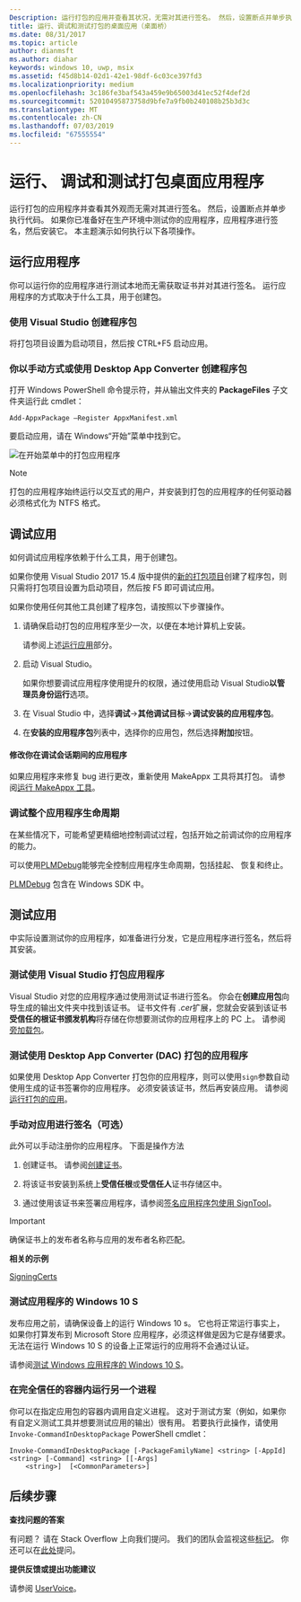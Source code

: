 ```yaml
---
Description: 运行打包的应用并查看其状况，无需对其进行签名。 然后，设置断点并单步执行代码。 准备好在生产环境中测试应用后，对应用进行签名，然后安装它。
title: 运行、调试和测试打包的桌面应用（桌面桥）
ms.date: 08/31/2017
ms.topic: article
author: dianmsft
ms.author: diahar
keywords: windows 10, uwp, msix
ms.assetid: f45d8b14-02d1-42e1-98df-6c03ce397fd3
ms.localizationpriority: medium
ms.openlocfilehash: 3c186fe3baf543a459e9b65003d41ec52f4def2d
ms.sourcegitcommit: 52010495873758d9bfe7a9fb0b240108b25b3d3c
ms.translationtype: MT
ms.contentlocale: zh-CN
ms.lasthandoff: 07/03/2019
ms.locfileid: "67555554"
---
```

# <a name="run-debug-and-test-a-packaged-desktop-application"></a>运行、 调试和测试打包桌面应用程序

运行打包的应用程序并查看其外观而无需对其进行签名。 然后，设置断点并单步执行代码。 如果你已准备好在生产环境中测试你的应用程序，应用程序进行签名，然后安装它。 本主题演示如何执行以下各项操作。

<a id="run-app" />

## <a name="run-your-application"></a>运行应用程序

你可以运行你的应用程序进行测试本地而无需获取证书并对其进行签名。 运行应用程序的方式取决于什么工具，用于创建包。

### <a name="you-created-the-package-by-using-visual-studio"></a>使用 Visual Studio 创建程序包

将打包项目设置为启动项目，然后按 CTRL+F5 启动应用。

### <a name="you-created-the-package-manually-or-by-using-the-desktop-app-converter"></a>你以手动方式或使用 Desktop App Converter 创建程序包

打开 Windows PowerShell 命令提示符，并从输出文件夹的 **PackageFiles** 子文件夹运行此 cmdlet：

```
Add-AppxPackage –Register AppxManifest.xml
```
要启动应用，请在 Windows“开始”菜单中找到它。

![在开始菜单中的打包应用程序](images/converted-app-installed.png)

> [!NOTE]
> 打包的应用程序始终运行以交互式的用户，并安装到打包的应用程序的任何驱动器必须格式化为 NTFS 格式。

## <a name="debug-your-app"></a>调试应用

如何调试应用程序依赖于什么工具，用于创建包。

如果你使用 Visual Studio 2017 15.4 版中提供的[新的打包项目](desktop-to-uwp-packaging-dot-net.md#new-packaging-project)创建了程序包，则只需将打包项目设置为启动项目，然后按 F5 即可调试应用。

如果你使用任何其他工具创建了程序包，请按照以下步骤操作。

1. 请确保启动打包的应用程序至少一次，以便在本地计算机上安装。

   请参阅上述[运行应用](#run-app)部分。

2. 启动 Visual Studio。

   如果你想要调试应用程序使用提升的权限，通过使用启动 Visual Studio**以管理员身份运行**选项。

3. 在 Visual Studio 中，选择**调试**->**其他调试目标**->**调试安装的应用程序包**。

4. 在**安装的应用程序包**列表中，选择你的应用包，然后选择**附加**按钮。

#### <a name="modify-your-application-in-between-debug-sessions"></a>修改你在调试会话期间的应用程序

如果应用程序来修复 bug 进行更改，重新使用 MakeAppx 工具将其打包。 请参阅[运行 MakeAppx 工具](desktop-to-uwp-manual-conversion.md#make-appx)。

### <a name="debug-the-entire-application-lifecycle"></a>调试整个应用程序生命周期

在某些情况下，可能希望更精细地控制调试过程，包括开始之前调试你的应用程序的能力。

可以使用[PLMDebug](https://msdn.microsoft.com/library/windows/hardware/jj680085(v=vs.85).aspx)能够完全控制应用程序生命周期，包括挂起、 恢复和终止。

[PLMDebug](https://msdn.microsoft.com/library/windows/hardware/jj680085(v=vs.85).aspx) 包含在 Windows SDK 中。

## <a name="test-your-app"></a>测试应用

中实际设置测试你的应用程序，如准备进行分发，它是应用程序进行签名，然后将其安装。

### <a name="test-an-application-that-you-packaged-by-using-visual-studio"></a>测试使用 Visual Studio 打包应用程序

Visual Studio 对您的应用程序通过使用测试证书进行签名。 你会在**创建应用包**向导生成的输出文件夹中找到该证书。 证书文件有 *.cer*扩展，您就会安装到该证书**受信任的根证书颁发机构**将存储在你想要测试你的应用程序上的 PC 上。 请参阅[旁加载包](/windows/uwp/packaging/packaging-uwp-apps.md#sideload-your-app-package)。

### <a name="test-an-application-that-you-packaged-by-using-the-desktop-app-converter-dac"></a>测试使用 Desktop App Converter (DAC) 打包的应用程序

如果使用 Desktop App Converter 打包你的应用程序，则可以使用``sign``参数自动使用生成的证书签署你的应用程序。 必须安装该证书，然后再安装应用。 请参阅[运行打包的应用](desktop-to-uwp-run-desktop-app-converter.md#run-app)。


### <a name="manually-sign-apps-optional"></a>手动对应用进行签名（可选）

此外可以手动注册你的应用程序。 下面是操作方法

1. 创建证书。 请参阅[创建证书](/windows/uwp/packaging/create-certificate-package-signing.md)。

2. 将该证书安装到系统上**受信任根**或**受信任人**证书存储区中。

3. 通过使用该证书来签署应用程序，请参阅[签名应用程序包使用 SignTool](/windows/uwp/packaging/sign-app-package-using-signtool.md)。

  > [!IMPORTANT]
  > 确保证书上的发布者名称与应用的发布者名称匹配。

**相关的示例**

[SigningCerts](https://github.com/Microsoft/DesktopBridgeToUWP-Samples/tree/master/Samples/SigningCerts)


### <a name="test-your-application-for-windows-10-s"></a>测试应用程序的 Windows 10 S

发布应用之前，请确保设备上的运行 Windows 10 s。 它也将正常运行事实上，如果你打算发布到 Microsoft Store 应用程序，必须这样做是因为它是存储要求。 无法在运行 Windows 10 S 的设备上正常运行的应用将不会通过认证。

请参阅[测试 Windows 应用程序的 Windows 10 S](desktop-to-uwp-test-windows-s.md)。

### <a name="run-another-process-inside-the-full-trust-container"></a>在完全信任的容器内运行另一个进程

你可以在指定应用包的容器内调用自定义进程。 这对于测试方案（例如，如果你有自定义测试工具并想要测试应用的输出）很有用。 若要执行此操作，请使用 ```Invoke-CommandInDesktopPackage``` PowerShell cmdlet：

```CMD
Invoke-CommandInDesktopPackage [-PackageFamilyName] <string> [-AppId] <string> [-Command] <string> [[-Args]
    <string>]  [<CommonParameters>]
```

## <a name="next-steps"></a>后续步骤

**查找问题的答案**

有问题？ 请在 Stack Overflow 上向我们提问。 我们的团队会监视这些[标记](https://stackoverflow.com/questions/tagged/project-centennial+or+desktop-bridge)。 你还可以在[此处](https://social.msdn.microsoft.com/Forums/en-US/home?filter=alltypes&sort=relevancedesc&searchTerm=%5BDesktop%20Converter%5D)提问。

**提供反馈或提出功能建议**

请参阅 [UserVoice](https://wpdev.uservoice.com/forums/110705-universal-windows-platform/category/161895-desktop-bridge-centennial)。
